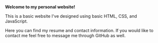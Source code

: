 __Welcome to my personal website!__

This is a basic website I've designed using basic HTML, CSS, and JavaScript.

Here you can find my resume and contact information. If you would like to contact me feel free to message me through GitHub as well.
